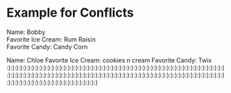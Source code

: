 # Example for Conflicts

Name: Bobby  
Favorite Ice Cream: Rum Raisin  
Favorite Candy: Candy Corn 

Name: Chloe
Favorite Ice Cream: cookies n cream
Favorite Candy: Twix
:):):):):):):):):):):):):):):):):):):):):):):):):):):):):):):):):):):):):):):):):):):):):):):):):):):):):):):):):):):):):):):):):):):):):):):):):):):):):):):):):):):):):):):):):):):):):):):):):):):):):):):):):):):):):):):):):):):):):):):):):):):):):):):):):):):):):)
